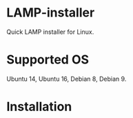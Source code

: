 # LAMP-installer
Quick LAMP installer for Linux.

# Supported OS
Ubuntu 14, Ubuntu 16, Debian 8, Debian 9.

# Installation
``` wget https://raw.githubusercontent.com/Shade991/LAMP-installer/master/lamp.sh && chmod 777 lamp.sh
